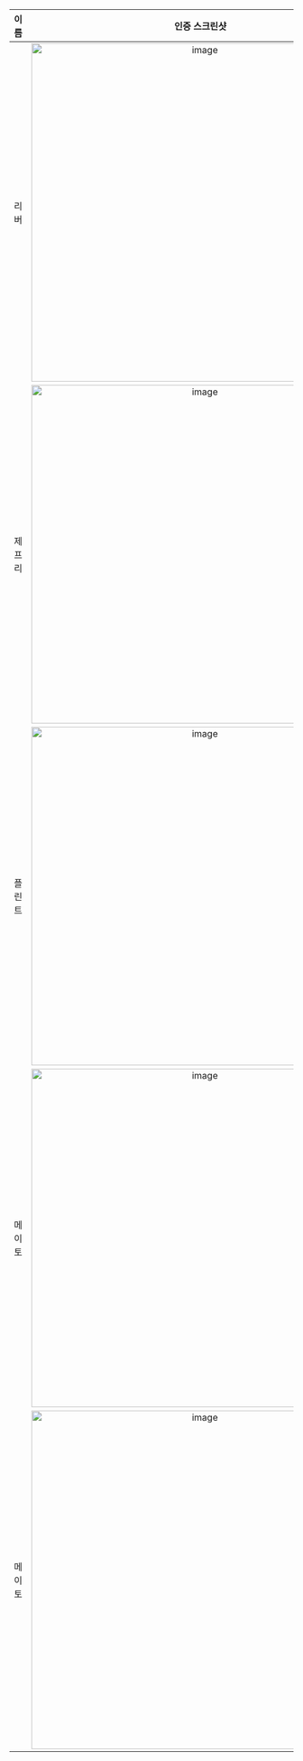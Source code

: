 | **이름** | **인증 스크린샷** |
|:--------:|:-----------------:|
| 리버   | <img width="600" alt="image" src="https://github.com/user-attachments/assets/4937841b-8f90-4156-92cd-bcfc6caa080d" /> |
| 제프리 | <img width="600" alt="image" src="https://github.com/user-attachments/assets/0b924f6e-7a04-4f64-a4c4-5ec383d13a29" /> |
| 플린트 | <img width="600" alt="image" src="https://github.com/user-attachments/assets/b23eb9a7-ef4c-4144-a8b0-ed4a6e33bb1f" /> |
| 메이토 | <img width="600" alt="image" src="https://github.com/user-attachments/assets/b23eb9a7-ef4c-4144-a8b0-ed4a6e33bb1f" /> |
| 메이토 | <img width="600" alt="image" src="https://github.com/user-attachments/assets/0a714415-94d7-45db-831c-1eb910f50e45" /> |
